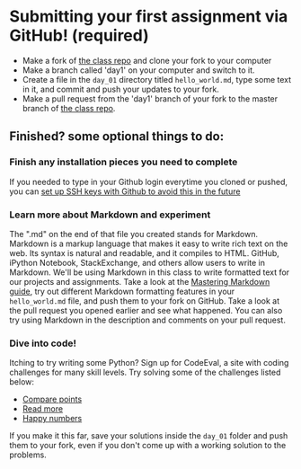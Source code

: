 # Submitting your first assignment via GitHub! (required)
* Make a fork of [the class repo](https://github.com/thisismetis/capitalone-pilottwo) and clone your fork to your computer
* Make a branch called 'day1' on your computer and switch to it.
* Create a file in the `day_01` directory titled `hello_world.md`, type some text in it, and commit and push your updates to your fork.
* Make a pull request from the 'day1' branch of your fork to the master branch of [the class repo](https://github.com/thisismetis/ct16_cap1_ds4).

## Finished? some optional things to do:

### Finish any installation pieces you need to complete
If you needed to type in your Github login everytime you cloned or pushed, you can [set up SSH keys with Github to avoid this in the future](https://help.github.com/articles/generating-ssh-keys/#step-4-add-your-ssh-key-to-your-account)

### Learn more about Markdown and experiment
The ".md" on the end of that file you created stands for Markdown. Markdown is a markup language that makes it easy to write rich text on the web. Its syntax is natural and readable, and it compiles to HTML. GitHub, iPython Notebook, StackExchange, and others allow users to write in Markdown.
We'll be using Markdown in this class to write formatted text for our projects and assignments. Take a look at the [Mastering Markdown guide](https://guides.github.com/features/mastering-markdown/), try out different Markdown formatting features in your `hello_world.md` file, and push them to your fork on GitHub. Take a look at the pull request you opened earlier and see what happened. You can also try using Markdown in the description and comments on your pull request.

### Dive into code!
Itching to try writing some Python? Sign up for CodeEval, a site with coding challenges for many skill levels. Try solving some of the challenges listed below:
* [Compare points](https://www.codeeval.com/open_challenges/192/)
* [Read more](https://www.codeeval.com/open_challenges/167/)
* [Happy numbers](https://www.codeeval.com/open_challenges/39/)

If you make it this far, save your solutions inside the `day_01` folder and push them to your fork, even if you don't come up with a working solution to the problems.
